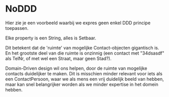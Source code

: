 # NoDDD

Hier zie je een voorbeeld waarbij we expres geen enkel DDD principe toepassen.

Elke property is een String, alles is Setbaar.

Dit betekent dat de 'ruimte' van mogelijke Contact-objecten gigantisch is. 
En het grootste deel van die ruimte is onzinnig (een contact met "34dsasdf" als TelNr, of met wel een Straat, maar geen Stad?).

Domain-Driven design wil ons helpen, door de ruimte van mogelijke contacts duidelijker te maken. Dit is misschien minder
relevant voor iets als een ContactPersoon, waar we als mens een vrij duidelijk beeld van hebben, maar kan snel belangrijker
worden als we minder expertise in het domein hebben.
